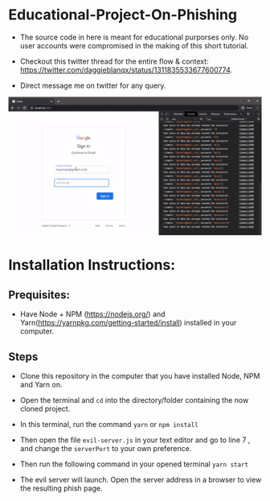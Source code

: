 # Educational-Project-On-Phishing

- The source code in here is meant for educational purporses only. No user accounts were compromised in the making of this short tutorial.

- Checkout this twitter thread for the entire flow & context: https://twitter.com/daggieblanqx/status/1311835533677600774.

- Direct message me on twitter for any query.

[![Watch the Result Video](Example_Phishing_Using_Javascript_-_NodeJs.gif)](https://www.youtube.com/watch?v=OuDLbgWy11w&feature=youtu.be)


# Installation Instructions:

## Prequisites:
	
- Have Node + NPM (https://nodejs.org/) and Yarn(https://yarnpkg.com/getting-started/install) installed in your computer.
	
## Steps
	
- Clone this repository in the computer that you have installed Node, NPM and Yarn on.

- Open the terminal and ``cd`` into the directory/folder containing the now cloned project.

- In this terminal, run the command ``yarn`` or ``npm install``

- Then open the file ``evil-server.js`` in your text editor and go to line 7 , and change the ``serverPort`` to your own preference.

- Then run the following command in your opened terminal ``yarn start``

- The evil server will launch. Open the server address in a browser to view the resulting phish page.